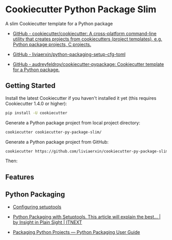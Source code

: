 # Cookiecutter Python Package Slim

A slim Cookiecutter template for a Python package

* [GitHub - cookiecutter/cookiecutter: A cross-platform command-line utility that creates projects from cookiecutters (project templates), e.g. Python package projects, C projects.](https://github.com/cookiecutter/cookiecutter)

* [GitHub - liviaerxin/python-packaging-setup-cfg-toml](https://github.com/liviaerxin/python-packaging-setup-cfg-toml)

* [GitHub - audreyfeldroy/cookiecutter-pypackage: Cookiecutter template for a Python package.](https://github.com/audreyfeldroy/cookiecutter-pypackage)

## Getting Started

Install the latest Cookiecutter if you haven't installed it yet (this requires Cookiecutter 1.4.0 or higher):

```sh
pip install -U cookiecutter
```

Generate a Python package project from local project directory:

```sh
cookiecutter cookiecutter-py-package-slim/
```

Generate a Python package project from GitHub:

```sh
cookiecutter https://github.com/liviaerxin/cookiecutter-py-package-slim.git
```

Then:


## Features

## Python Packaging

* [Configuring setuptools](https://setuptools.pypa.io/en/latest/userguide/index.html)

* [Python Packaging with Setuptools. This article will explain the best… | by Insight in Plain Sight | ITNEXT](https://itnext.io/python-packaging-12ef040c4ea0)

* [Packaging Python Projects — Python Packaging User Guide](https://packaging.python.org/en/latest/tutorials/packaging-projects/)
